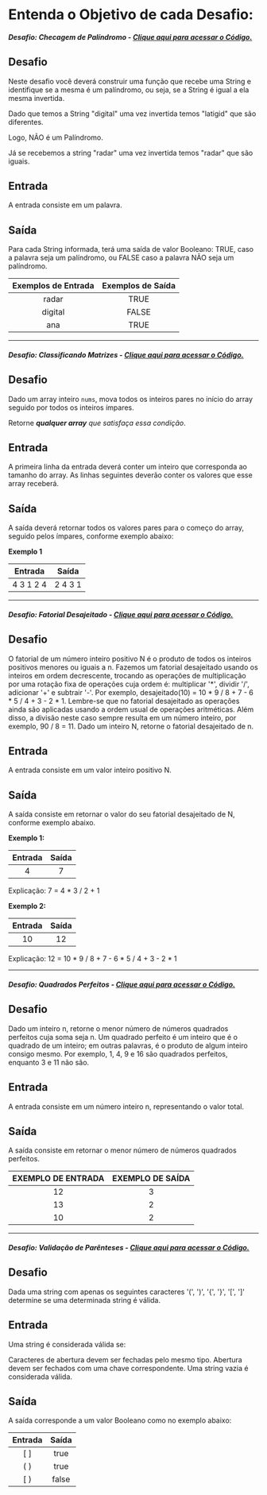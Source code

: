 # Entenda o Objetivo de cada Desafio:



##### Desafio: Checagem de Palíndromo -  [Clique aqui para acessar o Código.](https://github.com/leticiapalaro/Bootcamp-Potencia-Tech-powered-by-iFood/blob/main/exercicios-e-desafios/src/estudandojava/bootcamp/desafios/modulo7/ChecagemDePalindromo.java)

## **Desafio**

Neste desafio você deverá construir uma função que recebe uma String e identifique se a mesma é um palíndromo, ou seja, se a String é igual a ela mesma invertida. 

Dado que temos a String "digital" uma vez invertida temos "latigid" que são diferentes. 

Logo, NÃO é um Palíndromo. 

Já se recebemos a string "radar" uma vez invertida temos "radar" que são iguais.

## **Entrada**

A entrada consiste em um palavra.

## **Saída**

Para cada String informada, terá uma saída de valor Booleano: TRUE, caso a palavra seja um palíndromo, ou FALSE caso a palavra NÃO seja um palíndromo.

| Exemplos de Entrada | Exemplos de Saída |
| :-----------------: | :---------------: |
|        radar        |       TRUE        |
|       digital       |       FALSE       |
|         ana         |       TRUE        |

------



##### Desafio: Classificando Matrizes - [Clique aqui para acessar o Código.](https://github.com/leticiapalaro/Bootcamp-Potencia-Tech-powered-by-iFood/blob/main/exercicios-e-desafios/src/estudandojava/bootcamp/desafios/modulo7/ClassificandoMatrizes2.java)

## **Desafio**

Dado um array inteiro `nums`, mova todos os inteiros pares no início do array seguido por todos os inteiros ímpares.

Retorne ***qualquer array** que satisfaça essa condição*.


## **Entrada**

A primeira linha da entrada deverá conter um inteiro que corresponda ao tamanho do array. As linhas seguintes deverão conter os valores que esse array receberá.

## **Saída**

A saída deverá retornar todos os valores pares para o começo do array, seguido pelos ímpares, conforme exemplo abaixo:

**Exemplo 1**

|  Entrada  |  Saída  |
| :-------: | :-----: |
| 4 3 1 2 4 | 2 4 3 1 |

------



##### Desafio: Fatorial Desajeitado - [Clique aqui para acessar o Código.](https://github.com/leticiapalaro/Bootcamp-Potencia-Tech-powered-by-iFood/blob/main/exercicios-e-desafios/src/estudandojava/bootcamp/desafios/modulo7/FatorialDesajeitado.java)

## **Desafio**

O fatorial de um número inteiro positivo N é o produto de todos os inteiros positivos menores ou iguais a n. Fazemos um fatorial desajeitado usando os inteiros em ordem decrescente, trocando as operações de multiplicação por uma rotação fixa de operações cuja ordem é: multiplicar '*', dividir '/', adicionar '+' e subtrair '-'. Por exemplo, desajeitado(10) = 10 * 9 / 8 + 7 - 6 * 5 / 4 + 3 - 2 * 1. Lembre-se que no fatorial desajeitado as operações ainda são aplicadas usando a ordem usual de operações aritméticas. Além disso, a divisão neste caso sempre resulta em um número inteiro, por exemplo, 90 / 8 = 11. Dado um inteiro N, retorne o fatorial desajeitado de n.

## **Entrada**

A entrada consiste em um valor inteiro positivo N.

## **Saída**

A saída consiste em retornar o valor do seu fatorial desajeitado de N, conforme exemplo abaixo.

**Exemplo 1:**

| Entrada | Saída |
| :-----: | :---: |
|    4    |   7   |

Explicação: 7 = 4 * 3 / 2 + 1 

**Exemplo 2:**

| Entrada | Saída |
| :-----: | :---: |
|   10    |  12   |

Explicação: 12 = 10 * 9 / 8 + 7 - 6 * 5 / 4 + 3 - 2 * 1

------



##### Desafio: Quadrados Perfeitos - [Clique aqui para acessar o Código.](https://github.com/leticiapalaro/Bootcamp-Potencia-Tech-powered-by-iFood/blob/main/exercicios-e-desafios/src/estudandojava/bootcamp/desafios/modulo7/QuadradosPerfeitos.java)

## **Desafio** 

Dado um inteiro n, retorne o menor número de números quadrados perfeitos cuja soma seja n. Um quadrado perfeito é um inteiro que é o quadrado de um inteiro; em outras palavras, é o produto de algum inteiro consigo mesmo. Por exemplo, 1, 4, 9 e 16 são quadrados perfeitos, enquanto 3 e 11 não são. 

## **Entrada**

A entrada consiste em um número inteiro n, representando o valor total. 

## **Saída**

A saída consiste em retornar o menor número de números quadrados perfeitos. 

 

| EXEMPLO DE ENTRADA | EXEMPLO DE SAÍDA |
| :----------------: | :--------------: |
|         12         |        3         |
|         13         |        2         |
|         10         |        2         |

------



##### Desafio: Validação de Parênteses - [Clique aqui para acessar o Código.](https://github.com/leticiapalaro/Bootcamp-Potencia-Tech-powered-by-iFood/blob/main/exercicios-e-desafios/src/estudandojava/bootcamp/desafios/modulo7/ValidacaoDeParenteses.java)

## **Desafio**

Dada uma string com apenas os seguintes caracteres '(', ')', '{', '}', '[', ']' determine se uma determinada string é válida. 

## **Entrada**

Uma string é considerada válida se:

Caracteres de abertura devem ser fechadas pelo mesmo tipo. Abertura devem ser fechados com uma chave correspondente. Uma string vazia é considerada válida. 

## **Saída**

A saída corresponde a um valor Booleano como no exemplo abaixo:

| **Entrada** | **Saída** |
| :---------: | :-------: |
|     [ ]     |   true    |
|     ( )     |   true    |
|     [ )     |   false   |